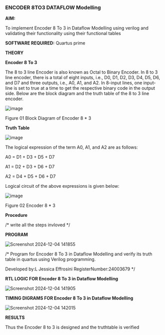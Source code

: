 ### ENCODER 8TO3 DATAFLOW Modelling

**AIM:**

To implement  Encoder 8 To 3 in Dataflow Modelling using verilog and validating their functionality using their functional tables

**SOFTWARE REQUIRED:** Quartus prime

**THEORY**

**Encoder 8 To 3**

The 8 to 3 line Encoder is also known as Octal to Binary Encoder. In 8 to 3 line encoder, there is a total of eight inputs, i.e., D0, D1, D2, D3, D4, D5, D6, and D7 and three outputs, i.e., A0, A1, and A2. In 8-input lines, one input-line is set to true at a time to get the respective binary code in the output side. Below are the block diagram and the truth table of the 8 to 3 line encoder.

![image](https://github.com/naavaneetha/ENCODER8TO3DATAFLOW/assets/154305477/0bc242c1-eb9e-4c47-afe5-30428470efc3)

Figure 01  Block Diagram of Encoder 8 * 3

**Truth Table**

![image](https://github.com/naavaneetha/ENCODER8TO3DATAFLOW/assets/154305477/35496b14-ae6e-4cd1-9abd-d6736b576575)

The logical expression of the term A0, A1, and A2 are as follows:

A0 = D1 + D3 + D5 + D7

A1 = D2 + D3 + D6 + D7

A2 = D4 + D5 + D6 + D7

Logical circuit of the above expressions is given below:

![image](https://github.com/naavaneetha/ENCODER8TO3DATAFLOW/assets/154305477/95acaee6-c873-4c75-89eb-ef09fb158053)

Figure 02  Encoder 8 * 3

**Procedure**

/* write all the steps invloved */

**PROGRAM**

![Screenshot 2024-12-04 141855](https://github.com/user-attachments/assets/de30d91d-5faf-4e29-984b-1f4ba73f29ab)


/* Program for Encoder 8 To 3 in Dataflow Modelling and verify its truth table in quartus using Verilog programming. 

Developed by:L Jessica Effrosini RegisterNumber:24003679
*/

**RTL LOGIC FOR Encoder 8 To 3 in Dataflow Modelling**

![Screenshot 2024-12-04 141905](https://github.com/user-attachments/assets/7dbdd17b-4ed6-4801-a3b0-7d37ea085332)


**TIMING DIGRAMS FOR Encoder 8 To 3 in Dataflow Modelling**

![Screenshot 2024-12-04 142015](https://github.com/user-attachments/assets/1046359d-344c-4e38-897e-a371a6e2a36b)


**RESULTS**

Thus the Encoder 8 to 3 is designed and the truthtable is verified


